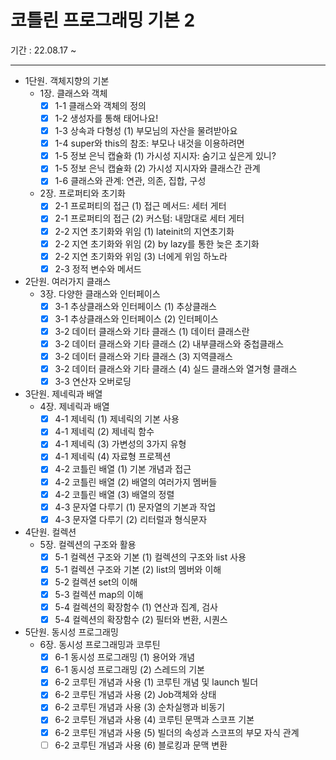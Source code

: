 # 코틀린 프로그래밍 기본 2
기간 : 22.08.17 ~

---

- 1단원. 객체지향의 기본
    - 1장. 클래스와 객체
        - [x] 1-1 클래스와 객체의 정의
        - [x] 1-2 생성자를 통해 태어나요!
        - [x] 1-3 상속과 다형성 (1) 부모님의 자산을 물려받아요
        - [x] 1-4 super와 this의 참조: 부모나 내것을 이용하려면
        - [x] 1-5 정보 은닉 캡슐화 (1) 가시성 지시자: 숨기고 싶은게 있니?
        - [x] 1-5 정보 은닉 캡슐화 (2) 가시성 지시자와 클래스간 관계
        - [x] 1-6 클래스와 관계: 연관, 의존, 집합, 구성
    - 2장. 프로퍼티와 초기화
        - [x] 2-1 프로퍼티의 접근 (1) 접근 메서드: 세터 게터
        - [x] 2-1 프로퍼티의 접근 (2) 커스텀: 내맘대로 세터 게터
        - [x] 2-2 지연 초기화와 위임 (1) lateinit의 지연초기화
        - [x] 2-2 지연 초기화와 위임 (2) by lazy를 통한 늦은 초기화
        - [x] 2-2 지연 초기화와 위임 (3) 너에게 위임 하노라
        - [x] 2-3 정적 변수와 메서드
- 2단원. 여러가지 클래스
    - 3장. 다양한 클래스와 인터페이스
        - [x] 3-1 추상클래스와 인터페이스 (1) 추상클래스
        - [x] 3-1 추상클래스와 인터페이스 (2) 인터페이스
        - [x] 3-2 데이터 클래스와 기타 클래스 (1) 데이터 클래스란
        - [x] 3-2 데이터 클래스와 기타 클래스 (2) 내부클래스와 중첩클래스
        - [x] 3-2 데이터 클래스와 기타 클래스 (3) 지역클래스
        - [x] 3-2 데이터 클래스와 기타 클래스 (4) 실드 클래스와 열거형 클래스
        - [x] 3-3 연산자 오버로딩
- 3단원. 제네릭과 배열
    - 4장. 제네릭과 배열
        - [x] 4-1 제네릭 (1) 제네릭의 기본 사용
        - [x] 4-1 제네릭 (2) 제네릭 함수
        - [x] 4-1 제네릭 (3) 가변성의 3가지 유형
        - [x] 4-1 제네릭 (4) 자료형 프로젝션
        - [x] 4-2 코틀린 배열 (1) 기본 개념과 접근
        - [x] 4-2 코틀린 배열 (2) 배열의 여러가지 멤버들
        - [x] 4-2 코틀린 배열 (3) 배열의 정렬
        - [x] 4-3 문자열 다루기 (1) 문자열의 기본과 작업
        - [x] 4-3 문자열 다루기 (2) 리터럴과 형식문자
- 4단원. 컬렉션
    - 5장. 컬렉션의 구조와 활용
        - [x] 5-1 컬렉션 구조와 기본 (1) 컬렉션의 구조와 list 사용
        - [x] 5-1 컬렉션 구조와 기본 (2) list의 멤버와 이해
        - [x] 5-2 컬렉션 set의 이해
        - [x] 5-3 컬렉션 map의 이해
        - [x] 5-4 컬렉션의 확장함수 (1) 연산과 집계, 검사
        - [x] 5-4 컬렉션의 확장함수 (2) 필터와 변환, 시퀀스
- 5단원. 동시성 프로그래밍
    - 6장. 동시성 프로그래밍과 코루틴
        - [x] 6-1 동시성 프로그래밍 (1) 용어와 개념
        - [x] 6-1 동시성 프로그래밍 (2) 스레드의 기본
        - [x] 6-2 코루틴 개념과 사용 (1) 코루틴 개념 및 launch 빌더
        - [x] 6-2 코루틴 개념과 사용 (2) Job객체와 상태
        - [x] 6-2 코루틴 개념과 사용 (3) 순차실행과 비동기
        - [x] 6-2 코루틴 개념과 사용 (4) 코루틴 문맥과 스코프 기본
        - [x] 6-2 코루틴 개념과 사용 (5) 빌더의 속성과 스코프의 부모 자식 관계
        - [ ] 6-2 코루틴 개념과 사용 (6) 블로킹과 문맥 변환